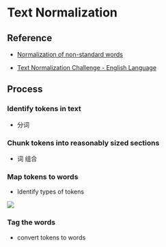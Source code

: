 # Text Normalization

## Reference

+ [Normalization of non-standard words](http://www.cs.columbia.edu/~julia/papers/sproatetal01.pdf)

+ [Text Normalization Challenge - English Language](https://www.kaggle.com/c/text-normalization-challenge-english-language/data)

## Process

### Identify tokens in text

+ 分词

### Chunk tokens into reasonably sized sections

+ 词 组合

### Map tokens to words

+ Identify types of tokens

![](https://ws2.sinaimg.cn/large/006tKfTcly1g1ic6yr5hqj30yl0u0n6f.jpg)

### Tag the words

+ convert tokens to words